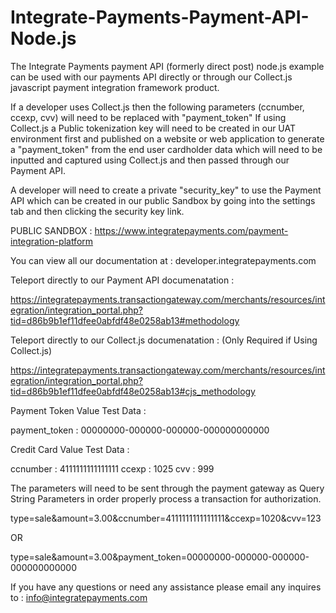 # Integrate-Payments-Payment-API-Node.js

The Integrate Payments payment API (formerly direct post) node.js example can be used with our payments API directly or through our Collect.js javascript payment integration framework product.

If a developer uses Collect.js then the following parameters (ccnumber, ccexp, cvv) will need to be replaced with "payment_token"
If using Collect.js a Public tokenization key will need to be created in our UAT environment first and published on a website or web application to generate a "payment_token" from the end user cardholder data which will need to be inputted and captured using Collect.js and then passed through our Payment API.

A developer will need to create a private "security_key" to use the Payment API which can be created in our public Sandbox by going into the settings tab and then clicking the security key link.

PUBLIC SANDBOX : https://www.integratepayments.com/payment-integration-platform

You can view all our documentation at : developer.integratepayments.com 

Teleport directly to our Payment API documenatation : 

https://integratepayments.transactiongateway.com/merchants/resources/integration/integration_portal.php?tid=d86b9b1ef11dfee0abfdf48e0258ab13#methodology

Teleport directly to our Collect.js documenatation : (Only Required if Using Collect.js)

https://integratepayments.transactiongateway.com/merchants/resources/integration/integration_portal.php?tid=d86b9b1ef11dfee0abfdf48e0258ab13#cjs_methodology

Payment Token Value	Test Data :

payment_token : 00000000-000000-000000-000000000000	

Credit Card Value Test Data :

ccnumber : 4111111111111111 
ccexp : 1025 
cvv : 999

The parameters will need to be sent through the payment gateway as Query String Parameters in order properly process a transaction for authorization.

type=sale&amount=3.00&ccnumber=4111111111111111&ccexp=1020&cvv=123

OR

type=sale&amount=3.00&payment_token=00000000-000000-000000-000000000000

If you have any questions or need any assistance please email any inquires to : info@integratepayments.com 
